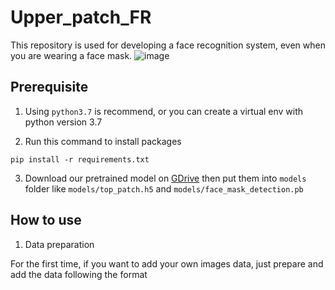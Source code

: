 # Upper_patch_FR
This repository is used for developing a face recognition system, even when you are wearing a face mask.
![image](https://user-images.githubusercontent.com/73461122/194694282-6261e2c3-857b-4e42-a85d-27c265b0173c.png)


## Prerequisite
1. Using `python3.7` is recommend, or you can create a virtual env with python version 3.7

2. Run this command to install packages
```
pip install -r requirements.txt
```
3. Download our pretrained model on [GDrive](https://drive.google.com/drive/folders/1--1mLFOeOoy4Mrkmw0VzVTtugizXrp0_?usp=sharing) then put them into `models` folder like `models/top_patch.h5` and `models/face_mask_detection.pb`
## How to use
1. Data preparation

For the first time, if you want to add your own images data, just prepare and add the data following the format

